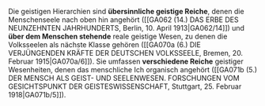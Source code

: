 
Die geistigen Hierarchien sind **übersinnliche geistige Reiche**, denen die Menschenseele nach oben hin angehört ([[GA062 (14.) DAS ERBE DES NEUNZEHNTEN JAHRHUNDERTS, Berlin, 10. April 1913|GA062/14]]) und **über dem Menschen stehende** reale geistige Wesen, zu denen die Volksseelen als nächste Klasse gehören ([[GA070a (6.) DIE VERJÜNGENDEN KRÄFTE DER DEUTSCHEN VOLKSSEELE, Bremen, 20. Februar 1915|GA070a/6]]). Sie umfassen **verschiedene Reiche** geistiger Wesenheiten, denen das menschliche Ich organisch angehört ([[GA071b (5.) DER MENSCH ALS GEIST- UND SEELENWESEN. FORSCHUNGEN VOM GESICHTSPUNKT DER GEISTESWISSENSCHAFT, Stuttgart, 25. Februar 1918|GA071b/5]]).
